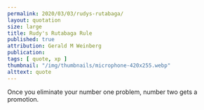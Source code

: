 ```yaml
---
permalink: 2020/03/03/rudys-rutabaga/
layout: quotation
size: large
title: Rudy's Rutabaga Rule
published: true
attribution: Gerald M Weinberg
publication:
tags: [ quote, xp ]
thumbnail: "/img/thumbnails/microphone-420x255.webp"
alttext: quote
---
```


Once you eliminate your number one problem, number two gets a promotion.